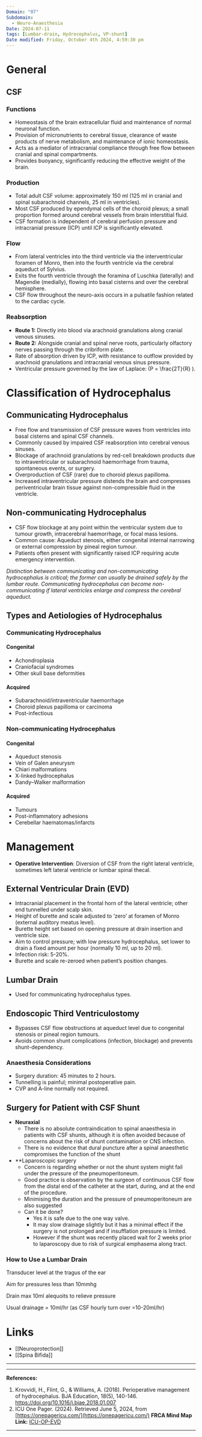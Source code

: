 ```yaml
---
Domain: "07"
Subdomain:
  - Neuro-Anaesthesia
Date: 2024-07-11
tags: [Lumbar-drain, Hydrocephalus, VP-shunt]
Date modified: Friday, October 4th 2024, 4:59:30 pm
---
```


# General

## CSF

### Functions
- Homeostasis of the brain extracellular fluid and maintenance of normal neuronal function.
- Provision of micronutrients to cerebral tissue, clearance of waste products of nerve metabolism, and maintenance of ionic homeostasis.
- Acts as a mediator of intracranial compliance through free flow between cranial and spinal compartments.
- Provides buoyancy, significantly reducing the effective weight of the brain.

### Production
- Total adult CSF volume: approximately 150 ml (125 ml in cranial and spinal subarachnoid channels, 25 ml in ventricles).
- Most CSF produced by ependymal cells of the choroid plexus; a small proportion formed around cerebral vessels from brain interstitial fluid.
- CSF formation is independent of cerebral perfusion pressure and intracranial pressure (ICP) until ICP is significantly elevated.

### Flow
- From lateral ventricles into the third ventricle via the interventricular foramen of Monro, then into the fourth ventricle via the cerebral aqueduct of Sylvius.
- Exits the fourth ventricle through the foramina of Luschka (laterally) and Magendie (medially), flowing into basal cisterns and over the cerebral hemisphere.
- CSF flow throughout the neuro-axis occurs in a pulsatile fashion related to the cardiac cycle.

### Reabsorption
- **Route 1:** Directly into blood via arachnoid granulations along cranial venous sinuses.
- **Route 2:** Alongside cranial and spinal nerve roots, particularly olfactory nerves passing through the cribriform plate.
- Rate of absorption driven by ICP, with resistance to outflow provided by arachnoid granulations and intracranial venous sinus pressure.
- Ventricular pressure governed by the law of Laplace: \(P = \frac{2T}{R} \).

# Classification of Hydrocephalus

## Communicating Hydrocephalus
- Free flow and transmission of CSF pressure waves from ventricles into basal cisterns and spinal CSF channels.
- Commonly caused by impaired CSF reabsorption into cerebral venous sinuses.
- Blockage of arachnoid granulations by red-cell breakdown products due to intraventricular or subarachnoid haemorrhage from trauma, spontaneous events, or surgery.
- Overproduction of CSF (rare) due to choroid plexus papilloma.
- Increased intraventricular pressure distends the brain and compresses periventricular brain tissue against non-compressible fluid in the ventricle.

## Non-communicating Hydrocephalus
- CSF flow blockage at any point within the ventricular system due to tumour growth, intracerebral haemorrhage, or focal mass lesions.
- Common cause: Aqueduct stenosis, either congenital internal narrowing or external compression by pineal region tumour.
- Patients often present with significantly raised ICP requiring acute emergency intervention.

*Distinction between communicating and non-communicating hydrocephalus is critical; the former can usually be drained safely by the lumbar route. Communicating hydrocephalus can become non-communicating if lateral ventricles enlarge and compress the cerebral aqueduct.*

## Types and Aetiologies of Hydrocephalus

### Communicating Hydrocephalus

#### Congenital
- Achondroplasia
- Craniofacial syndromes
- Other skull base deformities

#### Acquired
- Subarachnoid/intraventricular haemorrhage
- Choroid plexus papilloma or carcinoma
- Post-infectious

### Non-communicating Hydrocephalus

#### Congenital
- Aqueduct stenosis
- Vein of Galen aneurysm
- Chiari malformations
- X-linked hydrocephalus
- Dandy–Walker malformation

#### Acquired
- Tumours
- Post-inflammatory adhesions
- Cerebellar haematomas/infarcts

# Management

- **Operative Intervention**: Diversion of CSF from the right lateral ventricle, sometimes left lateral ventricle or lumbar spinal thecal.

## External Ventricular Drain (EVD)
- Intracranial placement in the frontal horn of the lateral ventricle; other end tunnelled under scalp skin.
- Height of burette and scale adjusted to ‘zero’ at foramen of Monro (external auditory meatus level).
- Burette height set based on opening pressure at drain insertion and ventricle size.
- Aim to control pressure; with low pressure hydrocephalus, set lower to drain a fixed amount per hour (normally 10 ml, up to 20 ml).
- Infection risk: 5-20%.
- Burette and scale re-zeroed when patient’s position changes.

## Lumbar Drain
- Used for communicating hydrocephalus types.

## Endoscopic Third Ventriculostomy
- Bypasses CSF flow obstructions at aqueduct level due to congenital stenosis or pineal region tumours.
- Avoids common shunt complications (infection, blockage) and prevents shunt-dependency.

### Anaesthesia Considerations
- Surgery duration: 45 minutes to 2 hours.
- Tunnelling is painful; minimal postoperative pain.
- CVP and A-line normally not required.

## Surgery for Patient with CSF Shunt
- **Neuraxial**
	- There is no absolute contraindication to spinal anaesthesia in patients with CSF shunts, although it is often avoided because of concerns about the risk of shunt contamination or CNS infection.
	- There is no evidence that dural puncture after a spinal anaesthetic compromises the function of the shunt
- **Laparoscopic surgery
	- Concern is regarding whether or not the shunt system might fail under the pressure of the pneumoperitoneum.
	- Good practice is observation by the surgeon of continuous CSF flow from the distal end of the catheter at the start, during, and at the end of the procedure.
	- Minimising the duration and the pressure of pneumoperitoneum are also suggested
	- Can it be done?
		- Yes it is safe due to the one way valve.
		- It may slow drainage slightly but it has a minimal effect if the surgery is not prolonged and if insufflation pressure is limited. 
		- However if the shunt was recently placed wait for 2 weeks prior to laparoscopy due to risk of surgical emphasema along tract.
### How to Use a Lumbar Drain

Transducer level at the tragus of the ear

Aim for pressures less than 10mmhg

Drain max 10ml alequoits to relieve pressure

Usual drainage = 10ml/hr (as CSF hourly turn over =10-20ml/hr)

# Links
- [[Neuroprotection]]
- [[Spina Bifida]]

---

---
**References:**  
1. Krovvidi, H., Flint, G., & Williams, A. (2018). Perioperative management of hydrocephalus. BJA Education, 18(5), 140-146. https://doi.org/10.1016/j.bjae.2018.01.007
4. ICU One Pager. (2024). Retrieved June 5, 2024, from [https://onepagericu.com/](https://onepagericu.com/)
**FRCA Mind Map Link:**
[ICU-OP-EVD](https://onepagericu.com/evd)

---------------------------------------------------------------------------------------------
